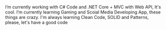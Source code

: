 I’m currently working with C# Code and .NET Core + MVC with Web API, It's cool.
I’m currently learning Gaming and Scoial Media Developing App, these things are crazy.
I'm always learning Clean Code, SOLID and Patterns, please, let's have a good code

<!---
ToxicBSK13/ToxicBSK13 is a ✨ special ✨ repository because its `README.md` (this file) appears on your GitHub profile.
You can click the Preview link to take a look at your changes.
--->
